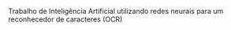 Trabalho de Inteligência Artificial utilizando redes neurais para um reconhecedor de caracteres (OCR)